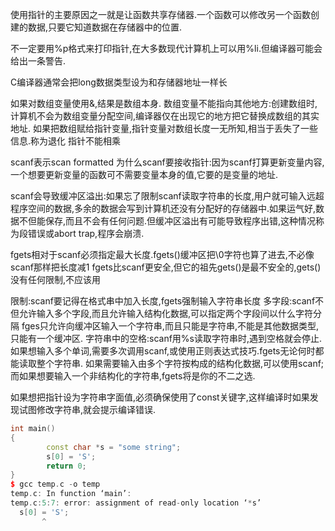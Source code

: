 
使用指针的主要原因之一就是让函数共享存储器.一个函数可以修改另一个函数创建的数据,只要它知道数据在存储器中的位置.


不一定要用%p格式来打印指针,在大多数现代计算机上可以用%li.但编译器可能会给出一条警告.

C编译器通常会把long数据类型设为和存储器地址一样长

如果对数组变量使用&,结果是数组本身.
数组变量不能指向其他地方:创建数组时,计算机不会为数组变量分配空间,编译器仅在出现它的地方把它替换成数组的其实地址.
如果把数组赋给指针变量,指针变量对数组长度一无所知,相当于丢失了一些信息.称为退化
指针不能相乘

scanf表示scan formatted
为什么scanf要接收指针:因为scanf打算更新变量内容,一个想要更新变量的函数可不需要变量本身的值,它要的是变量的地址.

scanf会导致缓冲区溢出:如果忘了限制scanf读取字符串的长度,用户就可输入远超程序空间的数据,多余的数据会写到计算机还没有分配好的存储器中.如果运气好,数据不但能保存,而且不会有任何问题.但缓冲区溢出有可能导致程序出错,这种情况称为段错误或abort trap,程序会崩溃.

fgets相对于scanf必须指定最大长度.fgets()缓冲区把\0字符也算了进去,不必像scanf那样把长度减1
fgets比scanf更安全,但它的祖先gets()是最不安全的,gets()没有任何限制,不应该用


限制:scanf要记得在格式串中加入长度,fgets强制输入字符串长度
多字段:scanf不但允许输入多个字段,而且允许输入结构化数据,可以指定两个字段间以什么字符分隔
fges只允许向缓冲区输入一个字符串,而且只能是字符串,不能是其他数据类型,只能有一个缓冲区.
字符串中的空格:scanf用%s读取字符串时,遇到空格就会停止.如果想输入多个单词,需要多次调用scanf,或使用正则表达式技巧.fgets无论何时都能读取整个字符串.
如果需要输入由多个字符按构成的结构化数据,可以使用scanf;而如果想要输入一个非结构化的字符串,fgets将是你的不二之选.

如果想把指针设为字符串字面值,必须确保使用了const关键字,这样编译时如果发现试图修改字符串,就会提示编译错误.
```cpp
int main()
{
        const char *s = "some string";
        s[0] = 'S';
        return 0;
}
$ gcc temp.c -o temp
temp.c: In function ‘main’:
temp.c:5:7: error: assignment of read-only location ‘*s’
  s[0] = 'S';
       ^
```



